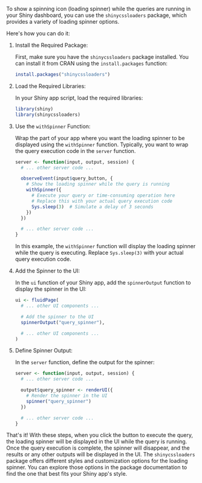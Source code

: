 To show a spinning icon (loading spinner) while the queries are running in your Shiny dashboard, you can use the `shinycssloaders` package, which provides a variety of loading spinner options.

Here's how you can do it:

1. Install the Required Package:

   First, make sure you have the `shinycssloaders` package installed. You can install it from CRAN using the `install.packages` function:

   ```r
   install.packages("shinycssloaders")
   ```

2. Load the Required Libraries:

   In your Shiny app script, load the required libraries:

   ```r
   library(shiny)
   library(shinycssloaders)
   ```

3. Use the `withSpinner` Function:

   Wrap the part of your app where you want the loading spinner to be displayed using the `withSpinner` function. Typically, you want to wrap the query execution code in the `server` function.

   ```r
   server <- function(input, output, session) {
     # ... other server code ...

     observeEvent(input$query_button, {
       # Show the loading spinner while the query is running
       withSpinner({
         # Execute your query or time-consuming operation here
         # Replace this with your actual query execution code
         Sys.sleep(3)  # Simulate a delay of 3 seconds
       })
     })

     # ... other server code ...
   }
   ```

   In this example, the `withSpinner` function will display the loading spinner while the query is executing. Replace `Sys.sleep(3)` with your actual query execution code.

4. Add the Spinner to the UI:

   In the `ui` function of your Shiny app, add the `spinnerOutput` function to display the spinner in the UI:

   ```r
   ui <- fluidPage(
     # ... other UI components ...

     # Add the spinner to the UI
     spinnerOutput("query_spinner"),

     # ... other UI components ...
   )
   ```

5. Define Spinner Output:

   In the `server` function, define the output for the spinner:

   ```r
   server <- function(input, output, session) {
     # ... other server code ...

     output$query_spinner <- renderUI({
       # Render the spinner in the UI
       spinner("query_spinner")
     })

     # ... other server code ...
   }
   ```

That's it! With these steps, when you click the button to execute the query, the loading spinner will be displayed in the UI while the query is running. Once the query execution is complete, the spinner will disappear, and the results or any other outputs will be displayed in the UI. The `shinycssloaders` package offers different styles and customization options for the loading spinner. You can explore those options in the package documentation to find the one that best fits your Shiny app's style.
